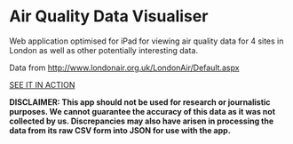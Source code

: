 Air Quality Data Visualiser 
==========

Web application optimised for iPad for viewing air quality data for 4 sites in London as well as other potentially interesting data.

Data from http://www.londonair.org.uk/LondonAir/Default.aspx

[SEE IT IN ACTION](http://ec2-54-76-115-0.eu-west-1.compute.amazonaws.com/airQuality/)

<b>DISCLAIMER: This app should not be used for research or journalistic purposes.  We cannot guarantee the accuracy of this data as it was not collected by us.  Discrepancies may also have arisen in processing the data from its raw CSV form into JSON for use with the app.</b>

